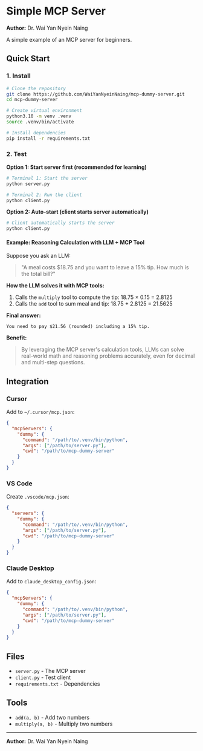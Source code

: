 # Simple MCP Server

**Author:** Dr. Wai Yan Nyein Naing

A simple example of an MCP server for beginners.

## Quick Start

### 1. Install

```bash
# Clone the repository
git clone https://github.com/WaiYanNyeinNaing/mcp-dummy-server.git
cd mcp-dummy-server

# Create virtual environment
python3.10 -m venv .venv
source .venv/bin/activate

# Install dependencies
pip install -r requirements.txt
```

### 2. Test

**Option 1: Start server first (recommended for learning)**
```bash
# Terminal 1: Start the server
python server.py

# Terminal 2: Run the client
python client.py
```

**Option 2: Auto-start (client starts server automatically)**
```bash
# Client automatically starts the server
python client.py
```

#### Example: Reasoning Calculation with LLM + MCP Tool

Suppose you ask an LLM:
> "A meal costs $18.75 and you want to leave a 15% tip. How much is the total bill?"

**How the LLM solves it with MCP tools:**
1. Calls the `multiply` tool to compute the tip: 18.75 × 0.15 = 2.8125
2. Calls the `add` tool to sum meal and tip: 18.75 + 2.8125 = 21.5625

**Final answer:**
```
You need to pay $21.56 (rounded) including a 15% tip.
```

**Benefit:**
> By leveraging the MCP server's calculation tools, LLMs can solve real-world math and reasoning problems accurately, even for decimal and multi-step questions.

## Integration

### Cursor

Add to `~/.cursor/mcp.json`:

```json
{
  "mcpServers": {
    "dummy": {
      "command": "/path/to/.venv/bin/python",
      "args": ["/path/to/server.py"],
      "cwd": "/path/to/mcp-dummy-server"
    }
  }
}
```

### VS Code

Create `.vscode/mcp.json`:

```json
{
  "servers": {
    "dummy": {
      "command": "/path/to/.venv/bin/python",
      "args": ["/path/to/server.py"],
      "cwd": "/path/to/mcp-dummy-server"
    }
  }
}
```

### Claude Desktop

Add to `claude_desktop_config.json`:

```json
{
  "mcpServers": {
    "dummy": {
      "command": "/path/to/.venv/bin/python",
      "args": ["/path/to/server.py"],
      "cwd": "/path/to/mcp-dummy-server"
    }
  }
}
```

## Files

- `server.py` - The MCP server
- `client.py` - Test client  
- `requirements.txt` - Dependencies

## Tools

- `add(a, b)` - Add two numbers
- `multiply(a, b)` - Multiply two numbers

---

**Author:** Dr. Wai Yan Nyein Naing 